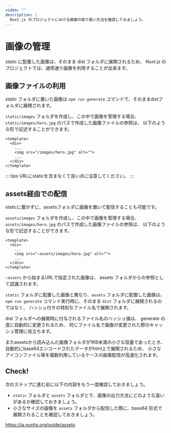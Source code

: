 ```yaml
---
video: ""
description: | 
  Nuxt.js のプロジェクトにおける画像の取り扱い方法を確認してみましょう。
---
```


# 画像の管理

static に配置した画像は、そのまま dist フォルダに展開されるため、
Nuxt.js のプロジェクトでは、通常通り画像を利用することが出来ます。

## 画像ファイルの利用

static フォルダに置いた画像は `npm run generate` コマンドで、そのままdistフォルダに展開されます。

`static/images` フォルダを作成し、この中で画像を管理する場合、
`static/images/hero.jpg` のパスで作成した画像ファイルの参照は、
以下のような形で記述することができます。

```vue
<template>
  <div>
    ...
    <img src="/images/hero.jpg" alt=""> 
    ...
  </div>
</template>
```

::: tips
URLにstaticを含まなくて良い点に注意してください。
:::

## assets経由での配信

staticに置かずに、assetsフォルダに画像を置いて配信することも可能です。

`assets/images` フォルダを作成し、この中で画像を管理する場合、
`assets/images/hero.jpg` のパスで作成した画像ファイルの参照は、
以下のような形で記述することができます。

```vue
<template>
  <div>
    ...
    <img src="~assets/images/hero.jpg" alt=""> 
    ...
  </div>
</template>
```

`~assets` から始まるURLで指定された画像は、 assets フォルダからの参照として認識されます。

`static` フォルダに配置した画像と異なり、`assets` フォルダに配置した画像は、
`npm run generate` コマンド実行時に、そのまま `dist` フォルダに展開されるのではなく、
ハッシュ付きの特別なファイル名で展開されます。

dist フォルダへの展開時に付与されるファイル名のハッシュ値は、
generate の度に自動的に変更されるため、
同じファイル名で画像が変更された際のキャッシュ管理に役立ちます。

またassetsから読み込んだ画像フォルダが1KB未満の小さな容量であったとき、
自動的にbase64エンコードされたデータがhtml上で展開されるため、
小さな アイコンファイル等を複数利用しているケースの画像配信が高速化されます。

## Check! 

次のステップに進む前に以下の内容をもう一度確認しておきましょう。

- `static` フォルダと `assets` フォルダとで、画像の出力方法にどのような違いがあるか確認しておきましょう。
- 小さなサイズの画像を `assets` フォルダから配信した際に、base64 形式で展開されることを確認しておきましょう。

https://ja.nuxtjs.org/guide/assets
